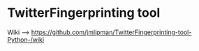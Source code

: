 # TwitterFingerprinting tool

Wiki --> https://github.com/jmlipman/TwitterFingerprinting-tool-Python-/wiki

